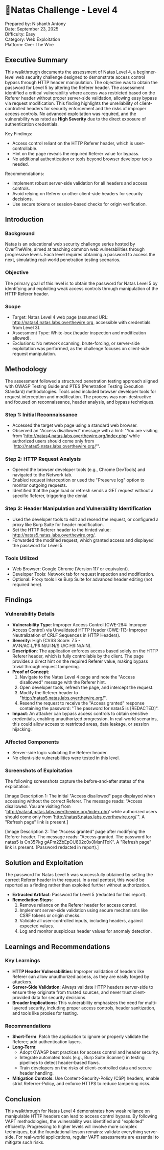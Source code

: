 # 🏴󠁡󠁦󠁷󠁡󠁲󠁿Natas Challenge - Level 4

Prepared by: Nishanth Antony  
Date: September 23, 2025  
Difficulty: Easy  
Category: Web Exploitation    
Platform: Over The Wire    

## Executive Summary
This walkthrough documents the assessment of Natas Level 4, a beginner-level web security challenge designed to demonstrate access control bypass through HTTP header manipulation. The objective was to obtain the password for Level 5 by altering the Referer header. The assessment identified a critical vulnerability where access was restricted based on the Referer header without proper server-side validation, allowing easy bypass via request modification. This finding highlights the unreliability of client-controlled headers for security enforcement and the risks of improper access controls. No advanced exploitation was required, and the vulnerability was rated as **High Severity** due to the direct exposure of authentication credentials.

Key Findings:
- Access control reliant on the HTTP Referer header, which is user-controllable.
- Hint on the page reveals the required Referer value for bypass.
- No additional authentication or tools beyond browser developer tools needed.

Recommendations:
- Implement robust server-side validation for all headers and access controls.
- Avoid relying on Referer or other client-side headers for security decisions.
- Use secure tokens or session-based checks for origin verification.

## Introduction
### Background
Natas is an educational web security challenge series hosted by OverTheWire, aimed at teaching common web vulnerabilities through progressive levels. Each level requires obtaining a password to access the next, simulating real-world penetration testing scenarios.

### Objective
The primary goal of this level is to obtain the password for Natas Level 5 by identifying and exploiting weak access controls through manipulation of the HTTP Referer header.

### Scope
- Target: Natas Level 4 web page (assumed URL: http://natas4.natas.labs.overthewire.org, accessible with credentials from Level 3).
- Assessment Type: White-box (header inspection and modification allowed).
- Exclusions: No network scanning, brute-forcing, or server-side exploitation was performed, as the challenge focuses on client-side request manipulation.

## Methodology
The assessment followed a structured penetration testing approach aligned with OWASP Testing Guide and PTES (Penetration Testing Execution Standard) methodologies. Tools used included browser developer tools for request interception and modification. The process was non-destructive and focused on reconnaissance, header analysis, and bypass techniques.

### Step 1: Initial Reconnaissance
- Accessed the target web page using a standard web browser.
- Observed an "Access disallowed" message with a hint: "You are visiting from 'http://natas4.natas.labs.overthewire.org/index.php' while authorized users should come only from 'http://natas5.natas.labs.overthewire.org/'".

### Step 2: HTTP Request Analysis
- Opened the browser developer tools (e.g., Chrome DevTools) and navigated to the Network tab.
- Enabled request interception or used the "Preserve log" option to monitor outgoing requests.
- Identified that the page load or refresh sends a GET request without a specific Referer, triggering the denial.

### Step 3: Header Manipulation and Vulnerability Identification
- Used the developer tools to edit and resend the request, or configured a proxy like Burp Suite for header modification.
- Set the HTTP Referer header to the hinted value: http://natas5.natas.labs.overthewire.org/.
- Forwarded the modified request, which granted access and displayed the password for Level 5.

### Tools Utilized
- Web Browser: Google Chrome (Version 117 or equivalent).
- Developer Tools: Network tab for request inspection and modification.
- Optional: Proxy tools like Burp Suite for advanced header editing (not required here).

## Findings
### Vulnerability Details
- **Vulnerability Type**: Improper Access Control (CWE-284: Improper Access Control) via Unvalidated HTTP Header (CWE-113: Improper Neutralization of CRLF Sequences in HTTP Headers).
- **Severity**: High (CVSS Score: 7.5 - AV:N/AC:L/PR:N/UI:N/S:U/C:H/I:N/A:N).
- **Description**: The application enforces access based solely on the HTTP Referer header, which is fully controllable by the client. The page provides a direct hint on the required Referer value, making bypass trivial through request tampering.
- **Proof of Concept**:
  1. Navigate to the Natas Level 4 page and note the "Access disallowed" message with the Referer hint.
  2. Open developer tools, refresh the page, and intercept the request.
  3. Modify the Referer header to "http://natas5.natas.labs.overthewire.org/".
  4. Resend the request to receive the "Access granted" response containing the password: "The password for natas5 is [REDACTED]".
- **Impact**: An attacker can bypass access controls to obtain sensitive credentials, enabling unauthorized progression. In real-world scenarios, this could allow access to restricted areas, data leakage, or session hijacking.

### Affected Components
- Server-side logic validating the Referer header.
- No client-side vulnerabilities were tested in this level.

### Screenshots of Exploitation
The following screenshots capture the before-and-after states of the exploitation:

[Image Description 1: The initial "Access disallowed" page displayed when accessing without the correct Referer. The message reads: "Access disallowed. You are visiting from 'http://natas4.natas.labs.overthewire.org/index.php' while authorized users should come only from 'http://natas5.natas.labs.overthewire.org/'". A "Refresh page" link is present.]

[Image Description 2: The "Access granted" page after modifying the Referer header. The message reads: "Access granted. The password for natas5 is On35Pkg gAPm2ZbEpOU802c0x0Msn1ToK". A "Refresh page" link is present. (Password redacted in report).]

## Solution and Exploitation
The password for Natas Level 5 was successfully obtained by setting the correct Referer header in the request. In a real pentest, this would be reported as a finding rather than exploited further without authorization.

- **Extracted Artifact**: Password for Level 5 (redacted for this report).
- **Remediation Steps**:
  1. Remove reliance on the Referer header for access control.
  2. Implement server-side validation using secure mechanisms like CSRF tokens or origin checks.
  3. Validate all user-controlled inputs, including headers, against expected values.
  4. Log and monitor suspicious header values for anomaly detection.

## Learnings and Recommendations
### Key Learnings
- **HTTP Header Vulnerabilities**: Improper validation of headers like Referer can allow unauthorized access, as they are easily forged by attackers.
- **Server-Side Validation**: Always validate HTTP headers server-side to ensure they originate from trusted sources, and never trust client-provided data for security decisions.
- **Broader Implications**: This vulnerability emphasizes the need for multi-layered security, including proper access controls, header sanitization, and tools like proxies for testing.

### Recommendations
- **Short-Term**: Patch the application to ignore or properly validate the Referer; add authentication layers.
- **Long-Term**: 
  - Adopt OWASP best practices for access control and header security.
  - Integrate automated tools (e.g., Burp Suite Scanner) in testing pipelines to detect header-based flaws.
  - Train developers on the risks of client-controlled data and secure header handling.
- **Mitigation Controls**: Use Content-Security-Policy (CSP) headers, enable strict Referrer-Policy, and enforce HTTPS to reduce tampering risks.

## Conclusion
This walkthrough for Natas Level 4 demonstrates how weak reliance on manipulable HTTP headers can lead to access control bypass. By following VAPT methodologies, the vulnerability was identified and "exploited" efficiently. Progressing to higher levels will involve more complex techniques, but the foundational lesson remains: validate everything server-side. For real-world applications, regular VAPT assessments are essential to mitigate such risks.
